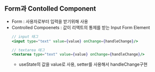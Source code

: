 ## Form과 Contolled Component
- Form : 사용자로부터 입력을 받기위해 사용
- Controlled Compoenets : 값이 리액트의 통제를 받는 Input Form Element
    ```jsx
    // input 태그
    <input type="text" value={value} onChange={handleChange}/>

    // textarea 태그
    <textarea type="text" value={value} onChange={handleChange}/>
    ```
    - useState의 값을 value로 사용, setter를 사용해서 handleChange구현 






